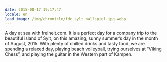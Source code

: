 ```yaml
---
date: 2015-08-17 19:17:47
locale: en
lead_image: /img/chronicle/fdc_sylt_ballspiel.jpg.webp
---
```


A day at sea with freiheit.com. It is a perfect day for a company trip to the beautiful island of Sylt, on this amazing, sunny summer’s day in the month of August, 2015. With plenty of chilled drinks and tasty food, we are spending a relaxed day, playing beach volleyball, trying ourselves at “Viking Chess”, and playing the guitar in the Western part of Kampen.